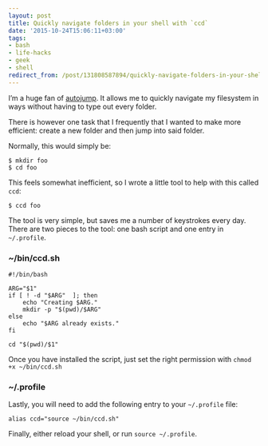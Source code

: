 ```yaml
---
layout: post
title: Quickly navigate folders in your shell with `ccd`
date: '2015-10-24T15:06:11+03:00'
tags:
- bash
- life-hacks
- geek
- shell
redirect_from: /post/131808587894/quickly-navigate-folders-in-your-shell-with-ccd
---
```

I’m a huge fan of [autojump](https://github.com/wting/autojump). It allows me to quickly navigate my filesystem in ways without having to type out every folder.

There is however one task that I frequently that I wanted to make more efficient: create a new folder and then jump into said folder.

Normally, this would simply be:

    $ mkdir foo
    $ cd foo
    

This feels somewhat inefficient, so I wrote a little tool to help with this called `ccd`:

    $ ccd foo
    

The tool is very simple, but saves me a number of keystrokes every day. There are two pieces to the tool: one bash script and one entry in `~/.profile`.

### ~/bin/ccd.sh

    #!/bin/bash
    
    ARG="$1"
    if [ ! -d "$ARG"  ]; then
        echo "Creating $ARG."
        mkdir -p "$(pwd)/$ARG"
    else
        echo "$ARG already exists."
    fi
    
    cd "$(pwd)/$1"
    

Once you have installed the script, just set the right permission with `chmod +x ~/bin/ccd.sh`

### ~/.profile

Lastly, you will need to add the following entry to your `~/.profile` file:

    alias ccd="source ~/bin/ccd.sh"
    

Finally, either reload your shell, or run `source ~/.profile`.
